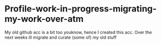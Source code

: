 # Profile-work-in-progress-migrating-my-work-over-atm
My old github acc is a bit too youknow, hence I created this acc. Over the next weeks ill migrate and curate (some of) my old stuff
